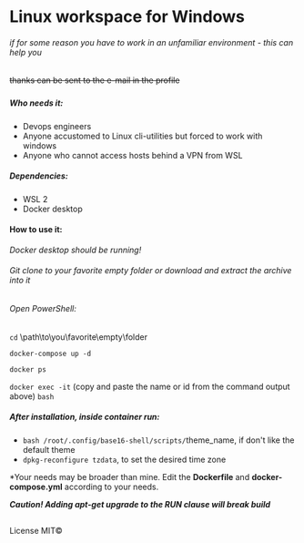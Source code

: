 # Linux workspace for Windows

###### if for some reason you have to work in an unfamiliar environment - this can help you

~~thanks can be sent to the e-mail in the profile~~

###

##### Who needs it:

* Devops engineers
* Anyone accustomed to Linux cli-utilities but forced to work with windows
* Anyone who cannot access hosts behind a VPN from WSL

##### Dependencies:
 * WSL 2
 * Docker desktop


#### How to use it:
*Docker desktop should be running!*

###### Git clone to your favorite empty folder or download and extract the archive into it

###### Open PowerShell:

`cd` \path\to\you\favorite\empty\folder

`docker-compose up -d`

`docker ps`

`docker exec -it` (copy and paste the name or id from the command output above) `bash`

##### After installation, inside container run:
* `bash /root/.config/base16-shell/scripts/`theme_name, if don't like the default theme
* `dpkg-reconfigure tzdata`, to set the desired time zone

*Your needs may be broader than mine. Edit the **Dockerfile** and **docker-compose.yml** according to your needs.

***Caution! Adding apt-get upgrade to the RUN clause will break build***

##
License MIT©